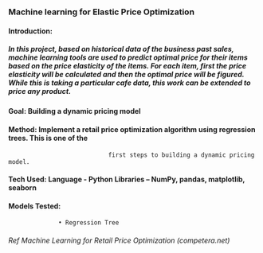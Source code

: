 
### Machine learning for Elastic Price Optimization

#### Introduction: 

##### In this project, based on historical data of the business past sales, machine learning tools are used to predict optimal price for their items based on the price elasticity of the items. For each item, first the price elasticity will be calculated and then the optimal price will be figured. While this is taking a particular cafe data, this work can be extended to price any product.

#### Goal:  Building a dynamic pricing model

#### Method:    Implement a retail price optimization algorithm using regression trees. This is one of the 
                                first steps to building a dynamic pricing model.
#### Tech Used:    Language - Python Libraries – NumPy, pandas, matplotlib, seaborn 

#### Models Tested:
                 
                  •	Regression Tree  


###### Ref  Machine Learning for Retail Price Optimization (competera.net)
